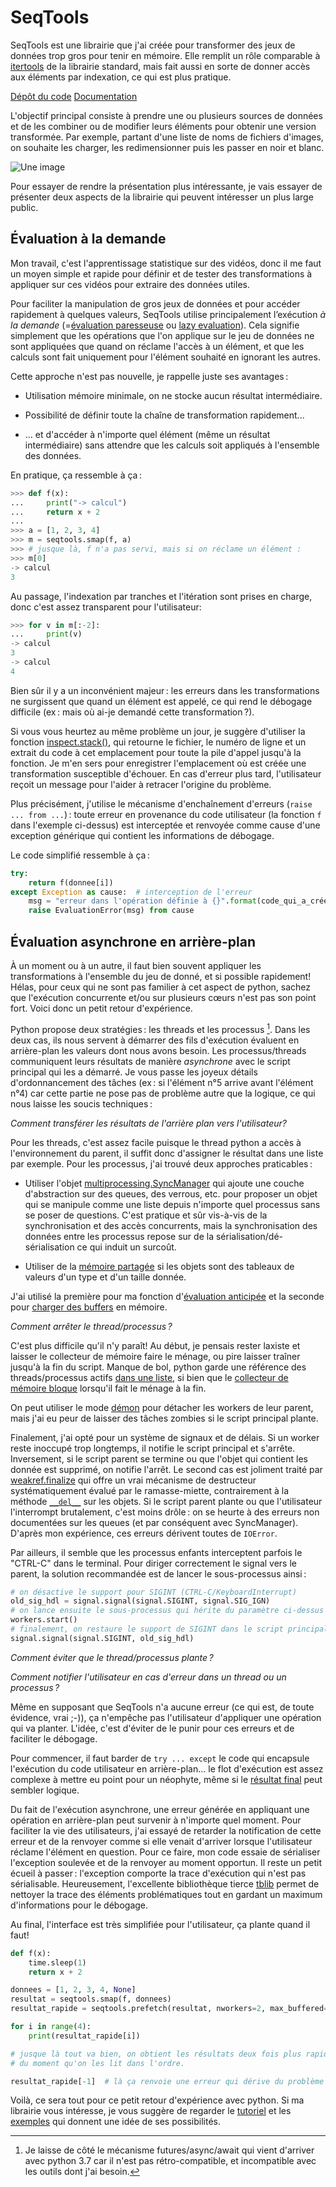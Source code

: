 # SeqTools

SeqTools est une librairie que j'ai créée pour transformer des jeux de données
trop gros pour tenir en mémoire. Elle remplit un rôle comparable à
[itertools](https://docs.python.org/3/library/itertools.html) de la librairie
standard, mais fait aussi en sorte de donner accès aux éléments par
indexation, ce qui est plus pratique.

[Dépôt du code](https://github.com/nlgranger/SeqTools)
[Documentation](https://seqtools-doc.readthedocs.io)

L'objectif principal consiste à prendre une ou plusieurs sources de données et
de les combiner ou de modifier leurs éléments pour obtenir une version
transformée.  Par exemple, partant d'une liste de noms de fichiers d'images,
on souhaite les charger, les redimensionner puis les passer en noir et blanc.

![Une image](images/gather.png "Une image")

Pour essayer de rendre la présentation plus intéressante, je vais essayer de
présenter deux aspects de la librairie qui peuvent intéresser un plus large
public.

## Évaluation à la demande

Mon travail, c'est l'apprentissage statistique sur des vidéos, donc il me faut
un moyen simple et rapide pour définir et de tester des transformations à
appliquer sur ces vidéos pour extraire des données utiles.




Pour faciliter la manipulation de gros jeux de données et pour accéder
rapidement à quelques valeurs, SeqTools utilise principalement l’exécution _à
la demande_ (=[évaluation
paresseuse](https://fr.wikipedia.org/wiki/%C3%89valuation_paresseuse) ou [lazy
evaluation](https://en.wikipedia.org/wiki/Lazy_evaluation)).  Cela signifie
simplement que les opérations que l'on applique sur le jeu de données ne sont
appliquées que quand on réclame l'accès à un élément, et que les calculs sont
fait uniquement pour l'élément souhaité en ignorant les autres.

Cette approche n'est pas nouvelle, je rappelle juste ses avantages :

- Utilisation mémoire minimale, on ne stocke aucun résultat intermédiaire.

- Possibilité de définir toute la chaîne de transformation rapidement...

- ... et d'accéder à n'importe quel élément (même un résultat intermédiaire)
  sans attendre que les calculs soit appliqués à l'ensemble des données.

En pratique, ça ressemble à ça :

```python
>>> def f(x):
...     print("-> calcul")
...     return x + 2
...
>>> a = [1, 2, 3, 4]
>>> m = seqtools.smap(f, a)
>>> # jusque là, f n'a pas servi, mais si on réclame un élément :
>>> m[0]
-> calcul
3
```

Au passage, l'indexation par tranches et l'itération sont prises en charge, donc c'est assez transparent pour l'utilisateur:

```python
>>> for v in m[:-2]:
...     print(v)
-> calcul
3
-> calcul
4
```

Bien sûr il y a un inconvénient majeur : les erreurs dans les transformations
ne surgissent que quand un élément est appelé, ce qui rend le débogage
difficile (ex : mais où ai-je demandé cette transformation ?).

Si vous vous heurtez au même problème un jour, je suggère d'utiliser la
fonction
[inspect.stack()](https://docs.python.org/3/library/traceback.html#traceback.extract_stack),
qui retourne le fichier, le numéro de ligne et un extrait du code à cet
emplacement pour toute la pile d'appel jusqu'à la fonction.  Je m'en sers pour
enregistrer l'emplacement où est créée une transformation susceptible
d'échouer.  En cas d'erreur plus tard, l'utilisateur reçoit un message pour
l'aider à retracer l'origine du problème.

Plus précisément, j'utilise le mécanisme d'enchaînement d'erreurs (`raise
... from ...`) : toute erreur en provenance du code utilisateur (la fonction
`f` dans l'exemple ci-dessus) est interceptée et renvoyée comme cause d'une
exception générique qui contient les informations de débogage.

Le code simplifié ressemble à ça :

```python
try:
    return f(donnee[i])
except Exception as cause:  # interception de l'erreur
    msg = "erreur dans l'opération définie à {}".format(code_qui_a_créé_cet_object)
    raise EvaluationError(msg) from cause
```

## Évaluation asynchrone en arrière-plan

À un moment ou à un autre, il faut bien souvent appliquer les transformations
à l'ensemble du jeu de donné, et si possible rapidement! Hélas, pour ceux qui
ne sont pas familier à cet aspect de python, sachez que l'exécution
concurrente et/ou sur plusieurs cœurs n'est pas son point fort. Voici donc un
petit retour d'expérience.

Python propose deux stratégies : les threads et les processus [^1]. Dans les
deux cas, ils nous servent à démarrer des fils d'exécution évaluent en
arrière-plan les valeurs dont nous avons besoin. Les processus/threads
communiquent leurs résultats de manière _asynchrone_ avec le script principal
qui les a démarré. Je vous passe les joyeux détails d'ordonnancement des
tâches (ex : si l'élément n°5 arrive avant l'élément n°4) car cette partie ne
pose pas de problème autre que la logique, ce qui nous laisse les soucis
techniques :

_Comment transférer les résultats de l'arrière plan vers l'utilisateur?_

Pour les threads, c'est assez facile puisque le thread python a accès à
l'environnement du parent, il suffit donc d'assigner le résultat dans une
liste par exemple.  Pour les processus, j'ai trouvé deux approches
praticables :

- Utiliser l'objet
  [multiprocessing.SyncManager](https://docs.python.org/3/library/multiprocessing.html#multiprocessing.managers.SyncManager)
  qui ajoute une couche d'abstraction sur des queues, des verrous, etc. pour
  proposer un objet qui se manipule comme une liste depuis n'importe quel
  processus sans se poser de questions. C'est pratique et sûr vis-à-vis de la
  synchronisation et des accès concurrents, mais la synchronisation des
  données entre les processus repose sur de la sérialisation/dé-sérialisation
  ce qui induit un surcoût.


- Utiliser de la [mémoire
  partagée](https://docs.python.org/3/library/multiprocessing.html#sharing-state-between-processes)
  si les objets sont des tableaux de valeurs d'un type et d'un taille donnée.

J'ai utilisé la première pour ma fonction d'[évaluation
anticipée](https://seqtools-doc.readthedocs.io/en/stable/reference.html#seqtools.prefetch)
et la seconde pour [charger des
buffers](https://seqtools-doc.readthedocs.io/en/stable/reference.html#seqtools.load_buffers)
en mémoire.

_Comment arrêter le thread/processus ?_

C'est plus difficile qu'il n'y paraît! Au début, je pensais rester laxiste et
laisser le collecteur de mémoire faire le ménage, ou pire laisser traîner
jusqu'à la fin du script. Manque de bol, python garde une référence des
threads/processus actifs [dans une
liste](https://docs.python.org/3.6/library/threading.html#threading.enumerate),
si bien que le [collecteur de mémoire
bloque](https://stackoverflow.com/questions/49082914/python-weakref-finalize-not-run-if-background-threads-are-alive/49095183)
lorsqu'il fait le ménage à la fin.

On peut utiliser le mode
[démon](https://docs.python.org/3.6/library/threading.html#threading.Thread.daemon)
pour détacher les workers de leur parent, mais j'ai eu peur de laisser des
tâches zombies si le script principal plante.

Finalement, j'ai opté pour un système de signaux et de délais. Si un worker
reste inoccupé trop longtemps, il notifie le script principal et
s'arrête. Inversement, si le script parent se termine ou que l'objet qui
contient les donnée est supprimé, on notifie l'arrêt. Le second cas est
joliment traité par
[weakref.finalize](https://docs.python.org/3.6/library/weakref.html#weakref.finalize)
qui offre un vrai mécanisme de destructeur systématiquement évalué par le
ramasse-miette, contrairement à la méthode
[`__del__`](https://docs.python.org/3.6/reference/datamodel.html#object.__del__)
sur les objets. Si le script parent plante ou que l'utilisateur l'interrompt
brutalement, c'est moins drôle : on se heurte à des erreurs non documentées
sur les queues (et par conséquent avec SyncManager). D'après mon expérience,
ces erreurs dérivent toutes de `IOError`.

Par ailleurs, il semble que les processus enfants interceptent parfois le
"CTRL-C" dans le terminal. Pour diriger correctement le signal vers le parent,
la solution recommandée est de lancer le sous-processus ainsi :

```python
# on désactive le support pour SIGINT (CTRL-C/KeyboardInterrupt)
old_sig_hdl = signal.signal(signal.SIGINT, signal.SIG_IGN)
# on lance ensuite le sous-processus qui hérite du paramètre ci-dessus
workers.start()
# finalement, on restaure le support de SIGINT dans le script principal
signal.signal(signal.SIGINT, old_sig_hdl)
```

_Comment éviter que le thread/processus plante ?_

_Comment notifier l'utilisateur en cas d'erreur dans un thread ou un
processus ?_

Même en supposant que SeqTools n'a aucune erreur (ce qui est, de toute
évidence, vrai ;-)), ça n'empêche pas l'utilisateur d'appliquer une opération
qui va planter. L'idée, c'est d'éviter de le punir pour ces erreurs et de
faciliter le débogage.

Pour commencer, il faut barder de `try ... except` le code qui encapsule
l'exécution du code utilisateur en arrière-plan... le flot d'exécution est
assez complexe à mettre eu point pour un néophyte, même si le [résultat
final](https://github.com/nlgranger/SeqTools/blob/master/seqtools/evaluation.py#L241-L287)
peut sembler logique.

Du fait de l'exécution asynchrone, une erreur générée en appliquant une
opération en arrière-plan peut survenir à n'importe quel moment. Pour
faciliter la vie des utilisateurs, j'ai essayé de retarder la notification de
cette erreur et de la renvoyer comme si elle venait d'arriver lorsque
l'utilisateur réclame l'élément en question. Pour ce faire, mon code essaie de
sérialiser l'exception soulevée et de la renvoyer au moment opportun. Il reste
un petit écueil à passer : l'exception comporte la trace d'exécution qui n'est
pas sérialisable. Heureusement, l'excellente bibliothèque tierce
[tblib](https://pypi.org/project/tblib/) permet de nettoyer la trace des
éléments problématiques tout en gardant un maximum d'informations pour le
débogage.

Au final, l'interface est très simplifiée pour l'utilisateur, ça plante quand
il faut!

```python
def f(x):
    time.sleep(1)
    return x + 2

donnees = [1, 2, 3, 4, None]
resultat = seqtools.smap(f, donnees)
resultat_rapide = seqtools.prefetch(resultat, nworkers=2, max_buffered=2)

for i in range(4):
    print(resultat_rapide[i])

# jusque là tout va bien, on obtient les résultats deux fois plus rapidement
# du moment qu'on les lit dans l'ordre.

resultat_rapide[-1]  # là ça renvoie une erreur qui dérive du problème de typage
```

Voilà, ce sera tout pour ce petit retour d'expérience avec python. Si ma
librairie vous intéresse, je vous suggère de regarder le
[tutoriel](https://seqtools-doc.readthedocs.io/en/stable/tutorial.html) et les
[exemples](https://seqtools-doc.readthedocs.io/en/stable/examples.html) qui
donnent une idée de ses possibilités.

[^1]: Je laisse de côté le mécanisme futures/async/await qui vient d'arriver
avec python 3.7 car il n'est pas rétro-compatible, et incompatible avec les
outils dont j'ai besoin.
